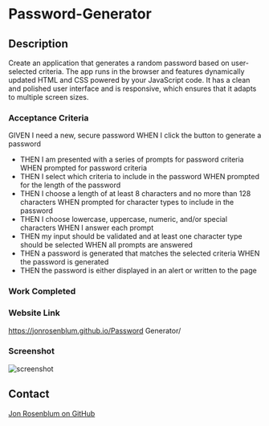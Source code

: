 # Password-Generator

## Description

Create an application that generates a random password based on user-selected criteria. The app runs in the browser and features dynamically updated HTML and CSS powered by your JavaScript code. It has a clean and polished user interface and is responsive, which ensures that it adapts to multiple screen sizes.

### Acceptance Criteria

GIVEN I need a new, secure password
WHEN I click the button to generate a password

- THEN I am presented with a series of prompts for password criteria
  WHEN prompted for password criteria
- THEN I select which criteria to include in the password
  WHEN prompted for the length of the password
- THEN I choose a length of at least 8 characters and no more than 128 characters
  WHEN prompted for character types to include in the password
- THEN I choose lowercase, uppercase, numeric, and/or special characters
  WHEN I answer each prompt
- THEN my input should be validated and at least one character type should be selected
  WHEN all prompts are answered
- THEN a password is generated that matches the selected criteria
  WHEN the password is generated
- THEN the password is either displayed in an alert or written to the page

### Work Completed

### Website Link

https://jonrosenblum.github.io/Password Generator/

### Screenshot

![screenshot](./assets/Application%20SS.png)

## Contact

[Jon Rosenblum on GitHub](http://github.com/jonrosenblum)
